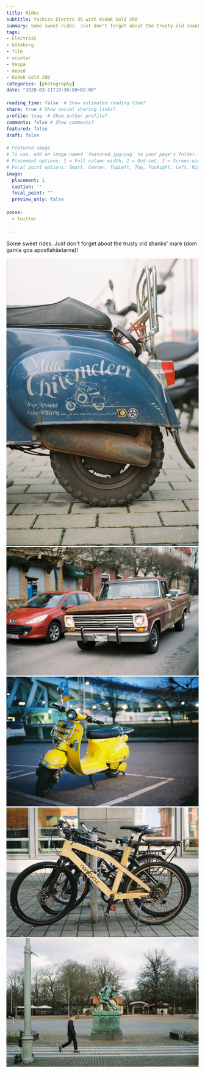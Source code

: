 ```yaml
---
title: Rides
subtitle: Yashica Electro 35 with Kodak Gold 200
summary: Some sweet rides. Just don't forget about the trusty old shanks' mare (dom gamla goa apostlahästarna)! \#KodakGold
tags:
- Electro35
- Göteborg
- film
- scooter
- Vespa
- moped
- Kodak Gold 200
categories: [photography]
date: "2020-03-11T10:30:00+02:00"

reading_time: false  # Show estimated reading time?
share: true # Show social sharing links?
profile: true  # Show author profile?
comments: false # Show comments?
featured: false
draft: false

# Featured image
# To use, add an image named `featured.jpg/png` to your page's folder.
# Placement options: 1 = Full column width, 2 = Out-set, 3 = Screen-width
# Focal point options: Smart, Center, TopLeft, Top, TopRight, Left, Right, BottomLeft, Bottom, BottomRight
image:
  placement: 1
  caption: ''
  focal_point: ""
  preview_only: false

posse:
  - twitter

---
```

Some sweet rides. Just don't forget about the trusty old shanks' mare (dom gamla goa apostlahästarna)!

![](rides2.jpg)
![](rides3.jpg)
![](rides4.jpg)
![](rides5.jpg)
![](rides6.jpg)